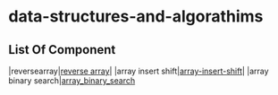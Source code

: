 # data-structures-and-algorathims
## List Of Component

|reversearray|[reverse array](./reverse_array/)|
|array insert shift|[array-insert-shift](./array_insert_shif/)|
|array binary search|[array_binary_search](./array-binary-search/)





